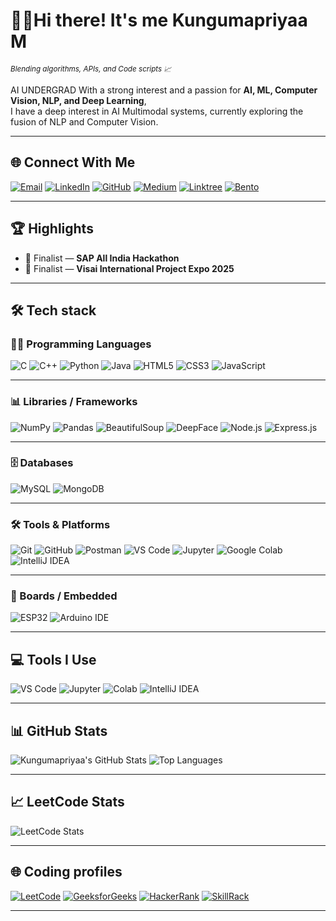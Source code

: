 # 👩‍💻Hi there! It's me Kungumapriyaa M
<sub>*Blending algorithms, APIs, and Code scripts 📈*</sub>


AI UNDERGRAD With a strong interest and a passion for **AI, ML, Computer Vision, NLP, and Deep Learning**,  
I have a deep interest in AI Multimodal systems, currently exploring the fusion of NLP and Computer Vision.

---
## 🌐 Connect With Me

[![Email](https://img.shields.io/badge/Email-D14836?style=for-the-badge&logo=gmail&logoColor=white)](mailto:kungumapriyaamkp5@gmail.com)
[![LinkedIn](https://img.shields.io/badge/LinkedIn-0A66C2?style=for-the-badge&logo=linkedin&logoColor=white)](https://www.linkedin.com/in/kungumapriyaa-m-197027328/)
[![GitHub](https://img.shields.io/badge/GitHub-181717?style=for-the-badge&logo=github&logoColor=white)](https://github.com/KungumapriyaaMKP)
[![Medium](https://img.shields.io/badge/Medium-12100E?style=for-the-badge&logo=medium&logoColor=white)](https://medium.com/@kungumapriyaamkp5)
[![Linktree](https://img.shields.io/badge/Linktree-39E09B?style=for-the-badge&logo=linktree&logoColor=white)](https://linktr.ee/kungumapriyaa)
[![Bento](https://img.shields.io/badge/Bento-000000?style=for-the-badge&logo=bento&logoColor=white)](https://bento.me/kungumapriyaa)


---

## 🏆 Highlights  
- 🥇 Finalist — **SAP All India Hackathon**  
- 🏅 Finalist — **Visai International Project Expo 2025**  

---

## 🛠️ Tech stack

### 🧑‍💻 Programming Languages
![C](https://img.shields.io/badge/C-00599C?style=for-the-badge&logo=c&logoColor=white)
![C++](https://img.shields.io/badge/C++-00599C?style=for-the-badge&logo=cplusplus&logoColor=white)
![Python](https://img.shields.io/badge/Python-3670A0?style=for-the-badge&logo=python&logoColor=fff)
![Java](https://img.shields.io/badge/Java-ED8B00?style=for-the-badge&logo=java&logoColor=white)
![HTML5](https://img.shields.io/badge/HTML5-E34F26?style=for-the-badge&logo=html5&logoColor=white)
![CSS3](https://img.shields.io/badge/CSS3-1572B6?style=for-the-badge&logo=css3&logoColor=white)
![JavaScript](https://img.shields.io/badge/JavaScript-323330?style=for-the-badge&logo=javascript&logoColor=F7DF1E)

---

### 📊 Libraries / Frameworks
![NumPy](https://img.shields.io/badge/NumPy-013243?style=for-the-badge&logo=numpy&logoColor=white)
![Pandas](https://img.shields.io/badge/Pandas-150458?style=for-the-badge&logo=pandas&logoColor=white)
![BeautifulSoup](https://img.shields.io/badge/BeautifulSoup-ffdb58?style=for-the-badge&logo=python&logoColor=black)
![DeepFace](https://img.shields.io/badge/DeepFace-black?style=for-the-badge&logo=deepnote&logoColor=white)
![Node.js](https://img.shields.io/badge/Node.js-339933?style=for-the-badge&logo=nodedotjs&logoColor=white)
![Express.js](https://img.shields.io/badge/Express.js-000000?style=for-the-badge&logo=express&logoColor=white)

---

### 🗄️ Databases
![MySQL](https://img.shields.io/badge/MySQL-00758F?style=for-the-badge&logo=mysql&logoColor=white)
![MongoDB](https://img.shields.io/badge/MongoDB-4EA94B?style=for-the-badge&logo=mongodb&logoColor=white)

---

### 🛠️ Tools & Platforms
![Git](https://img.shields.io/badge/Git-F05032?style=for-the-badge&logo=git&logoColor=white)
![GitHub](https://img.shields.io/badge/GitHub-181717?style=for-the-badge&logo=github&logoColor=white)
![Postman](https://img.shields.io/badge/Postman-FF6C37?style=for-the-badge&logo=postman&logoColor=white)
![VS Code](https://img.shields.io/badge/VSCode-007ACC?style=for-the-badge&logo=visual-studio-code&logoColor=white)
![Jupyter](https://img.shields.io/badge/Jupyter-F37626?style=for-the-badge&logo=jupyter&logoColor=white)
![Google Colab](https://img.shields.io/badge/Colab-F9AB00?style=for-the-badge&logo=google-colab&logoColor=white)
![IntelliJ IDEA](https://img.shields.io/badge/IntelliJIDEA-000000.svg?style=for-the-badge&logo=intellij-idea&logoColor=white)

---

### 🔌 Boards / Embedded
![ESP32](https://img.shields.io/badge/ESP32-Microcontroller-00979D?style=for-the-badge&logo=arduino&logoColor=white)
![Arduino IDE](https://img.shields.io/badge/Arduino-00979D?style=for-the-badge&logo=arduino&logoColor=white)


---

## 💻 Tools I Use

![VS Code](https://img.shields.io/badge/VS%20Code-007ACC?style=for-the-badge&logo=visual-studio-code&logoColor=white)
![Jupyter](https://img.shields.io/badge/Jupyter-F37626?style=for-the-badge&logo=jupyter&logoColor=white)
![Colab](https://img.shields.io/badge/Google%20Colab-F9AB00?style=for-the-badge&logo=google-colab&logoColor=white)
![IntelliJ IDEA](https://img.shields.io/badge/IntelliJIDEA-000000.svg?style=for-the-badge&logo=intellij-idea&logoColor=white)

---

## 📊 GitHub Stats

![Kungumapriyaa's GitHub Stats](https://github-readme-stats.vercel.app/api?username=KungumapriyaaMKP&show_icons=true&theme=radical)
![Top Languages](https://github-readme-stats.vercel.app/api/top-langs/?username=KungumapriyaaMKP&layout=compact&theme=radical)


---

## 📈 LeetCode Stats

![LeetCode Stats](https://leetcard.jacoblin.cool/KungumapriyaaMKP?ext=heatmap&theme=unicorn&animation=true&hide=recent)


---

## 🌐 Coding profiles

[![LeetCode](https://img.shields.io/badge/LeetCode-FFA116?style=for-the-badge&logo=leetcode&logoColor=black)](https://leetcode.com/kungumapriyaa/)
[![GeeksforGeeks](https://img.shields.io/badge/GeeksforGeeks-14A800?style=for-the-badge&logo=geeksforgeeks&logoColor=white)](https://www.geeksforgeeks.org/user/kungumaprhukh/)
[![HackerRank](https://img.shields.io/badge/HackerRank-2EC866?style=for-the-badge&logo=HackerRank&logoColor=white)](https://www.hackerrank.com/profile/kungumapriyaamk1)
[![SkillRack](https://img.shields.io/badge/SkillRack-9B59B6?style=for-the-badge)](https://www.skillrack.com/faces/resume.xhtml?id=514449&key=8f4e2881e245f3050c2ca9930a692a0dc7cfb6db)


---

